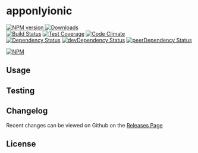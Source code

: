 # apponlyionic 
[![NPM version](https://badge.fury.io/js/apponlyionic.svg)](http://badge.fury.io/js/apponlyionic) [![Downloads](http://img.shields.io/npm/dm/apponlyionic.svg)](http://badge.fury.io/js/apponlyionic)   
[![Build Status](https://travis-ci.org//apponlyionic.svg?branch=master)](https://travis-ci.org//apponlyionic) [![Test Coverage](https://codeclimate.com/github//apponlyionic/badges/coverage.svg)](https://codeclimate.com/github//apponlyionic) [![Code Climate](https://codeclimate.com/github//apponlyionic/badges/gpa.svg)](https://codeclimate.com/github//apponlyionic)   
[![Dependency Status](https://david-dm.org//apponlyionic.svg)](https://david-dm.org//apponlyionic) [![devDependency Status](https://david-dm.org//apponlyionic/dev-status.svg)](https://david-dm.org//apponlyionic#info=devDependencies) [![peerDependency Status](https://david-dm.org//apponlyionic/peer-status.svg)](https://david-dm.org//apponlyionic#info=peerDependencies)    


> 

[![NPM](https://nodei.co/npm/apponlyionic.png?downloads=true&downloadRank=true&stars=true)](https://nodei.co/npm/apponlyionic)

## Usage


## Testing


## Changelog

Recent changes can be viewed on Github on the [Releases Page](https://github.com//apponlyionic/releases)

## License


